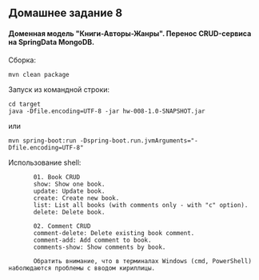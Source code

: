 ## Домашнее задание 8
#### Доменная модель "Книги-Авторы-Жанры". Перенос CRUD-сервиса на SpringData MongoDB.

Сборка:
````
mvn clean package
````

Запуск из командной строки:
````
cd target
java -Dfile.encoding=UTF-8 -jar hw-008-1.0-SNAPSHOT.jar
````
или
````
mvn spring-boot:run -Dspring-boot.run.jvmArguments="-Dfile.encoding=UTF-8"
````
Использование shell:
````
       01. Book CRUD
       show: Show one book.
       update: Update book.
       create: Create new book.
       list: List all books (with comments only - with "c" option).
       delete: Delete book.

       02. Comment CRUD
       comment-delete: Delete existing book comment.
       comment-add: Add comment to book.
       comments-show: Show comments by book.
       
       Обратить внимание, что в терминалах Windows (cmd, PowerShell) наболюдаются проблемы с вводом кириллицы.
````